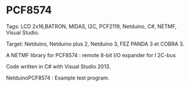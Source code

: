 PCF8574
=======

Tags: LCD 2x16,BATRON, MIDAS, I2C, PCF2119, Netduino, C#, NETMF, Visual Studio.

Target: Netduino, Netduino plus 2, Netduino 3, FEZ PANDA 3 et COBRA 3.

A NETMF library for PCF8574 : remote 8-bit I/O expander for I 2C-bus

Code written in C# with Visual Studio 2013.

NetduinoPCF8574 : Example test program.


